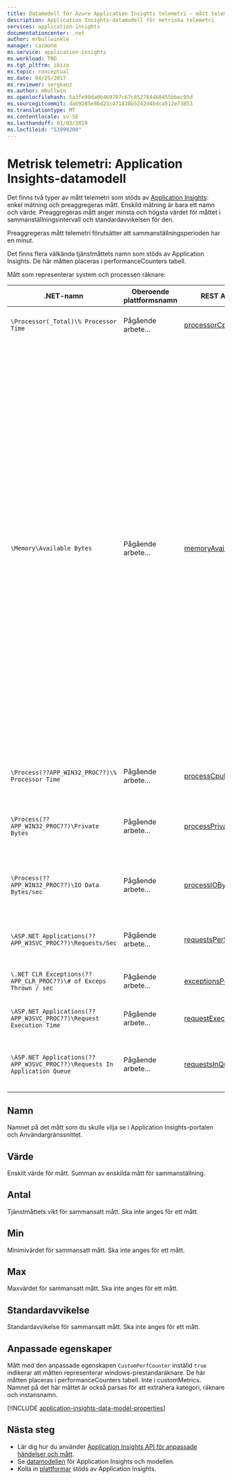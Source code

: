 ```yaml
---
title: Datamodell för Azure Application Insights telemetri – mått telemetri | Microsoft Docs
description: Application Insights-datamodell för metriska telemetri
services: application-insights
documentationcenter: .net
author: mrbullwinkle
manager: carmonm
ms.service: application-insights
ms.workload: TBD
ms.tgt_pltfrm: ibiza
ms.topic: conceptual
ms.date: 04/25/2017
ms.reviewer: sergkanz
ms.author: mbullwin
ms.openlocfilehash: 5a3fe90da0b469707c67c852784468455bbec95d
ms.sourcegitcommit: da69285e86d23c471838b5242d4bdca512e73853
ms.translationtype: MT
ms.contentlocale: sv-SE
ms.lasthandoff: 01/03/2019
ms.locfileid: "53999200"
---
```

# <a name="metric-telemetry-application-insights-data-model"></a>Metrisk telemetri: Application Insights-datamodell

Det finns två typer av mått telemetri som stöds av [Application Insights](../../application-insights/app-insights-overview.md): enkel mätning och preaggregeras mått. Enskild mätning är bara ett namn och värde. Preaggregeras mått anger minsta och högsta värdet för måttet i sammanställningsintervall och standardavvikelsen för den.

Preaggregeras mått telemetri förutsätter att sammanställningsperioden har en minut.

Det finns flera välkända tjänstmåttets namn som stöds av Application Insights. De här måtten placeras i performanceCounters tabell.

Mått som representerar system och processen räknare:

| **.NET-namn**             | **Oberoende plattformsnamn** | **REST API-namn** | **Beskrivning**
| ------------------------- | -------------------------- | ----------------- | ---------------- 
| `\Processor(_Total)\% Processor Time` | Pågående arbete... | [processorCpuPercentage](https://dev.applicationinsights.io/apiexplorer/metrics?appId=DEMO_APP&apiKey=DEMO_KEY&metricId=performanceCounters%2FprocessorCpuPercentage) | Totalt antal datorns CPU-användning
| `\Memory\Available Bytes`                 | Pågående arbete... | [memoryAvailableBytes](https://dev.applicationinsights.io/apiexplorer/metrics?appId=DEMO_APP&apiKey=DEMO_KEY&metricId=performanceCounters%2FmemoryAvailableBytes) | Visar mängden fysiskt minne i byte, tillgängligt för processer som körs på datorn. Det beräknas genom att summera mängden utrymme på listorna nollställt, ledigt och väntande minne. Ledigt minne är klar. nollställt minne består av satt till nollor, så att senare processer från att se data som används av en tidigare process. vänteläge minne är minne som har tagits bort från en process arbetsminne (dess fysiska minne) på väg till disk men är fortfarande tillgängligt och kan återställas. Se [minnesobjekt](https://msdn.microsoft.com/library/ms804008.aspx)
| `\Process(??APP_WIN32_PROC??)\% Processor Time` | Pågående arbete... | [processCpuPercentage](https://dev.applicationinsights.io/apiexplorer/metrics?appId=DEMO_APP&apiKey=DEMO_KEY&metricId=performanceCounters%2FprocessCpuPercentage) | CPU av processen som är värd för programmet
| `\Process(??APP_WIN32_PROC??)\Private Bytes`      | Pågående arbete... | [processPrivateBytes](https://dev.applicationinsights.io/apiexplorer/metrics?appId=DEMO_APP&apiKey=DEMO_KEY&metricId=performanceCounters%2FprocessPrivateBytes) | minne som används av den process som är värd för programmet
| `\Process(??APP_WIN32_PROC??)\IO Data Bytes/sec` | Pågående arbete... | [processIOBytesPerSecond](https://dev.applicationinsights.io/apiexplorer/metrics?appId=DEMO_APP&apiKey=DEMO_KEY&metricId=performanceCounters%2FprocessIOBytesPerSecond) | frekvensen för i/o-åtgärder som körs av process som är värd för programmet
| `\ASP.NET Applications(??APP_W3SVC_PROC??)\Requests/Sec`             | Pågående arbete... | [requestsPerSecond](https://dev.applicationinsights.io/apiexplorer/metrics?appId=DEMO_APP&apiKey=DEMO_KEY&metricId=performanceCounters%2FrequestsPerSecond) | antalet begäranden som bearbetas av program 
| `\.NET CLR Exceptions(??APP_CLR_PROC??)\# of Exceps Thrown / sec`    | Pågående arbete... | [exceptionsPerSecond](https://dev.applicationinsights.io/apiexplorer/metrics?appId=DEMO_APP&apiKey=DEMO_KEY&metricId=performanceCounters%2FexceptionsPerSecond) | antal undantag som utlöses av program
| `\ASP.NET Applications(??APP_W3SVC_PROC??)\Request Execution Time`   | Pågående arbete... | [requestExecutionTime](https://dev.applicationinsights.io/apiexplorer/metrics?appId=DEMO_APP&apiKey=DEMO_KEY&metricId=performanceCounters%2FrequestExecutionTime) | begäranden om Genomsnittlig körningstid
| `\ASP.NET Applications(??APP_W3SVC_PROC??)\Requests In Application Queue` | Pågående arbete... | [requestsInQueue](https://dev.applicationinsights.io/apiexplorer/metrics?appId=DEMO_APP&apiKey=DEMO_KEY&metricId=performanceCounters%2FrequestsInQueue) | antalet begäranden som väntar på bearbetning i en kö

## <a name="name"></a>Namn

Namnet på det mått som du skulle vilja se i Application Insights-portalen och Användargränssnittet. 

## <a name="value"></a>Värde

Enskilt värde för mått. Summan av enskilda mått för sammanställning.

## <a name="count"></a>Antal

Tjänstmåttets vikt för sammansatt mått. Ska inte anges för ett mått.

## <a name="min"></a>Min

Minimivärdet för sammansatt mått. Ska inte anges för ett mått.

## <a name="max"></a>Max

Maxvärdet för sammansatt mått. Ska inte anges för ett mått.

## <a name="standard-deviation"></a>Standardavvikelse

Standardavvikelse för sammansatt mått. Ska inte anges för ett mått.

## <a name="custom-properties"></a>Anpassade egenskaper

Mått med den anpassade egenskapen `CustomPerfCounter` inställd `true` indikerar att måtten representerar windows-prestandaräknare. De här måtten placeras i performanceCounters tabell. Inte i customMetrics. Namnet på det här måttet är också parsas för att extrahera kategori, räknare och instansnamn.

[!INCLUDE [application-insights-data-model-properties](../../../includes/application-insights-data-model-properties.md)]

## <a name="next-steps"></a>Nästa steg

- Lär dig hur du använder [Application Insights API för anpassade händelser och mått](../../azure-monitor/app/api-custom-events-metrics.md#trackmetric).
- Se [datamodellen](data-model.md) för Application Insights och modellen.
- Kolla in [plattformar](../../azure-monitor/app/platforms.md) stöds av Application Insights.

